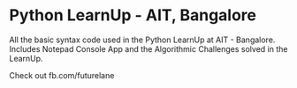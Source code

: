 # Python LearnUp - AIT, Bangalore

All the basic syntax code used in the Python LearnUp at AIT - Bangalore.
Includes Notepad Console App and the Algorithmic Challenges solved in the LearnUp.

Check out fb.com/futurelane